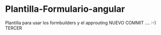 # Plantilla-Formulario-angular
Plantilla para usar los formbuilders y el approuting
NUEVO COMMIT ....  :-)  TERCER
